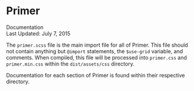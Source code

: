 Primer
===
Documentation  
Last Updated: July 7, 2015

The `primer.scss` file is the main import file for all of Primer. This file should not contain anything but `@import` statements, the `$use-grid` variable, and comments. When compiled, this file will be processed into `primer.css` and `primer.min.css` within the `dist/assets/css` directory.

Documentation for each section of Primer is found within their respective directory.
